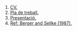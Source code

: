 1. [CV.](http://vicpena.github.io/lector/CV.pdf)
2. [Pla de treball.](http://vicpena.github.io/lector/pladetreball.pdf)
3. [Presentació.](http://vicpena.github.io/lector/presentacio.pdf)
4. [Ref: Berger and Sellke (1987).](http://vicpena.github.io/lector/berger-sellke.pdf)
